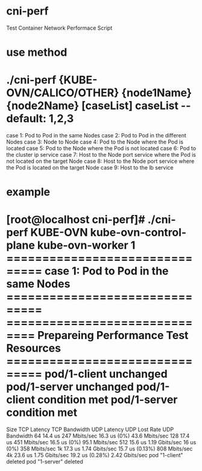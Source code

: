 # cni-perf
Test Container Network Performace Script

# use method

./cni-perf {KUBE-OVN/CALICO/OTHER} {node1Name} {node2Name} [caseList]  caseList -- default: 1,2,3
=======================================================================================================
case 1: Pod to Pod in the same Nodes
case 2: Pod to Pod in the different Nodes
case 3: Node to Node
case 4: Pod to the Node where the Pod is located
case 5: Pod to the Node where the Pod is not located
case 6: Pod to the cluster ip service
case 7: Host to the Node port service where the Pod is not located on the target Node
case 8: Host to the Node port service where the Pod is located on the target Node
case 9: Host to the lb service


# example

[root@localhost cni-perf]# ./cni-perf KUBE-OVN kube-ovn-control-plane kube-ovn-worker 1
=============================== case 1: Pod to Pod in the same Nodes ===============================
============================== Prepareing Performance Test Resources ===============================
pod/1-client unchanged
pod/1-server unchanged
pod/1-client condition met
pod/1-server condition met
====================================================================================================
Size            TCP Latency     TCP Bandwidth   UDP Latency     UDP Lost Rate   UDP Bandwidth
64              14.4 us         247 Mbits/sec   16.3 us         (0%)            43.6 Mbits/sec
128             17.4 us         451 Mbits/sec   16.5 us         (0%)            95.1 Mbits/sec
512             15.6 us         1.19 Gbits/sec  16 us           (0%)            358 Mbits/sec
1k              17.3 us         1.74 Gbits/sec  15.7 us         (0.13%)         808 Mbits/sec
4k              23.6 us         1.75 Gbits/sec  19.2 us         (0.28%)         2.42 Gbits/sec
pod "1-client" deleted
pod "1-server" deleted
